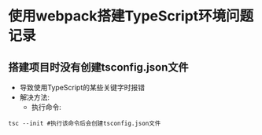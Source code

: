 # 使用webpack搭建TypeScript环境问题记录
## 搭建项目时没有创建tsconfig.json文件
* 导致使用TypeScript的某些关键字时报错
* 解决方法:
  * 执行命令: 
```shell
tsc --init #执行该命令后会创建tsconfig.json文件
```


